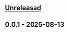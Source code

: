 <a name="0.0.1"></a>

## [Unreleased]

<a name="0.0.1"></a>

## 0.0.1 - 2025-08-13

[Unreleased]: https://github.com/nettojulio/ufape-crawler-golang/compare/0.0.1...HEAD
